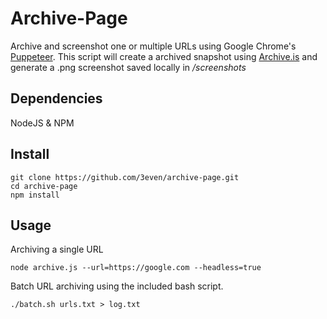 # Archive-Page

Archive and screenshot one or multiple URLs using Google Chrome's [Puppeteer](https://github.com/GoogleChrome/puppeteer). This script will create a archived snapshot using [Archive.is](https://archive.is/) and generate a .png screenshot saved locally in */screenshots*

## Dependencies

NodeJS & NPM 

## Install

```
git clone https://github.com/3even/archive-page.git
cd archive-page
npm install
```

## Usage

Archiving a single URL
```
node archive.js --url=https://google.com --headless=true
```

Batch URL archiving using the included bash script.
```
./batch.sh urls.txt > log.txt
```
